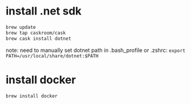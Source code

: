 # install .net sdk
``` sh
brew update
brew tap caskroom/cask
brew cask install dotnet
```
note: 
need to manually set dotnet path in .bash_profile or .zshrc: `export PATH=/usr/local/share/dotnet:$PATH`

# install docker 
`
brew install docker 
`